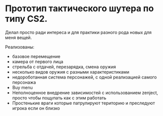 # Прототип тактического шутера по типу CS2.
Делал просто ради интереса и для практики разного рода новых для меня вещей.

Реализованы: 
 - базовое перемещение
 - камера от первого лица
 - стрельба с отдачей, перезарядка, смена оружия
 - несколько видов оружия с разными характеристиками
 - недороботанная система персонажей, с одной реализацией самого персонажа
 - Buy menu
 - Неполноценное внедрение зависимостей с использованием zenject, просто чтобы пощупать как с этим работать
 - Простенькие враги которые патрулируют територию и преследуют игрока если он близко
